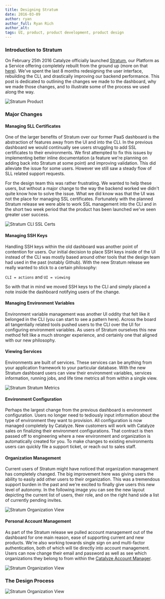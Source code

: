 ```yaml
---
title: Designing Stratum
date: 2016-03-09
author: ryan
author_full: Ryan Rich
author_alt:
tags: UI, product, product development, product design
---
```

### Introduction to Stratum

On February 25th 2016 Catalyze officially launched [Stratum](https://catalyze.io/stratum), our Platform as a Service offering completely rebuilt from the ground up (more on that [here](https://engineering.catalyze.io/stratum-2.0.0-launch.html)). We've spent the last 8 months redesigning the user interface, rebuilding the CLI, and drastically improving our backend performance. This post is dedicated to outlining the changes we made to the dashboard, why we made those changes, and to illustrate some of the process we used along the way.

![Stratum Product](/assets/img/posts/designing-stratum/catalyze_stratum_product.png)

### Major Changes

#### Managing SLL Certificates

One of the larger benefits of Stratum over our former PaaS dashboard is the abstraction of features away from the UI and into the CLI. In the previous dashboard we would continually see users struggling to add SSL certificates to their environments. We first attempted to fix this issues by implementing better inline documentation (a feature we're planning on adding back into Stratum at some point) and improving validation. This did alleviate the issue for some users. However we still saw a steady flow of SLL related support requests.

For the design team this was rather frustrating. We wanted to help these users, but without a major change to the way the backend worked we didn't quite know how to solve the issue. What we did know was that the UI was not the place for managing SSL certificates. Fortunately with the planned Stratum release we were able to work SSL management into the CLI and in the short two week period that the product has been launched we've seen greater user success.

![Stratum CLI SSL Certs](/assets/img/posts/designing-stratum/catalyze_stratum_cli_ssl.png)

#### Managing SSH Keys

Handling SSH keys within the old dashboard was another point of contention for users. Our initial decision to place SSH keys inside of the UI instead of the CLI was mostly based around other tools that the design team had used in the past (notably Github). With the new Stratum release we really wanted to stick to a certain philosophy:

`CLI = actions` and `UI = viewing`

So with that in mind we moved SSH keys to the CLI and simply placed a note inside the dashboard notifying users of the change.

#### Managing Environment Variables

Environment variable management was another UI oddity that felt like it belonged in the CLI (you can start to see a pattern here). Across the board all tangentially related tools pushed users to the CLI over the UI for configuring environment variables. As users of Stratum ourselves this new method felt like a much stronger experience, and certainly one that aligned with our new philosophy.

#### Viewing Services

Environments are built of services. These services can be anything from your application framework to your particular database. With the new Stratum dashboard users can view their environment variables, services information, running jobs, and life time metrics all from within a single view.

![Stratum Stratum Metrics](/assets/img/posts/designing-stratum/catalyze_stratum_metrics.png)

#### Environment Configuration

Perhaps the largest change from the previous dashboard is environment configuration. Users no longer need to tediously input information about the type of environment they want to provision. All configuration is now managed completely by Catalyze. New customers will work with Catalyze sales on finalizing their environment configurations. That contract is then passed off to engineering where a new environment and organization is automatically created for you. To make changes to existing environments users can quickly file a support ticket, or reach out to sales staff.

#### Organization Management

Current users of Stratum might have noticed that organization management has completely changed. The big improvement here was giving users the ability to easily add other users to their organization. This was a tremendous support burden in the past and we're excited to finally give users this new level of autonomy. In the following image you can see the new layout depicting the current list of users, their role, and on the right hand side a list of currently pending invites.

![Stratum Organization View](/assets/img/posts/designing-stratum/catalyze_orgs.png)

#### Personal Account Management

As part of the Stratum release we pulled account management out of the dashboard for one main reason, ease of supporting current and new products. We're also working towards single sign on and multi-factor authentication, both of which will tie directly into account management. Users can now change their email and password as well as see which organizations they belong to from within the [Catalyze Account Manager](https://account.catalyze.io).

![Stratum Organization View](/assets/img/posts/designing-stratum/catalyze_account.png)

### The Design Process

![Stratum Organization View](/assets/img/posts/designing-stratum/catalyze_sketches.png)
